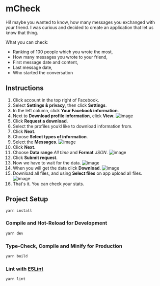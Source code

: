 # mCheck

Hi! maybe you wanted to know, how many messages you exchanged with your friend.
I was curious and decided to create an application that let us know that thing.

What you can check:
- Ranking of 100 people which you wrote the most,
- How many messages you wrote to your friend,
- First message date and content,
- Last message date,
- Who started the conversation

## Instructions
1. Click account in the top right of Facebook.
2. Select **Settings & privacy**, then click **Settings**.
3. In the left column, click **Your Facebook information**.
4. Next to **Download profile information**, click **View**. ![image](https://github.com/WojciechSkirlo/check-messages/assets/34141085/e7191b35-52af-4086-8d0e-4264269d3893)
5. Click **Request a download**.
6. Select the profiles you’d like to download information from.
7. Click **Next**.
8. Choose **Select types of information**.
9. Select the **Messages**. ![image](https://github.com/WojciechSkirlo/check-messages/assets/34141085/ea2919c3-016c-4f13-b33d-3592ee737d16)
10. Click **Next**.
11. Choose **Data range** *All time* and **Format** *JSON*. ![image](https://github.com/WojciechSkirlo/check-messages/assets/34141085/14e10e1b-6627-4b01-ace8-7bd296677801)
12. Click **Submit request**.
13. Now we have to wait for the data. ![image](https://github.com/WojciechSkirlo/check-messages/assets/34141085/483046df-f16d-4b4f-ba69-4ec7e4af8898)
14. When you will get the data click **Download**. ![image](https://github.com/WojciechSkirlo/check-messages/assets/34141085/9efc0570-997a-4ef7-97a1-a9b830c169c1)
15. Download all files, and using **Select files** on app upload all files. ![image](https://github.com/WojciechSkirlo/check-messages/assets/34141085/8e9c5e6c-3b9e-486f-98c5-dd18535892c4)
16. That's it. You can check your stats.

## Project Setup

```sh
yarn install
```

### Compile and Hot-Reload for Development

```sh
yarn dev
```

### Type-Check, Compile and Minify for Production

```sh
yarn build
```

### Lint with [ESLint](https://eslint.org/)

```sh
yarn lint
```
